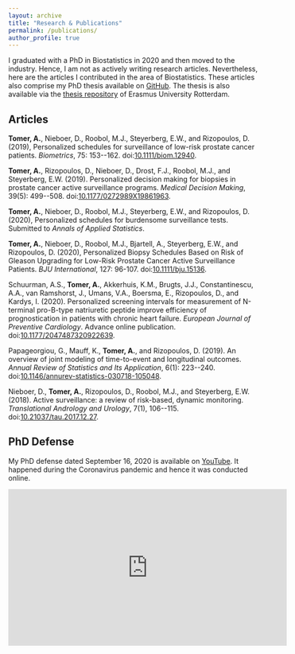 ```yaml
---
layout: archive
title: "Research & Publications"
permalink: /publications/
author_profile: true
---
```


I graduated with a PhD in Biostatistics in 2020 and then moved to the industry. Hence, I am not as actively writing research articles. Nevertheless, here are the articles I contributed in the area of Biostatistics. These articles also comprise my PhD thesis available on [GitHub](https://github.com/anirudhtomer/PhDThesis/blob/master/latex/thesis.pdf). The thesis is also available via the [thesis repository](https://repub.eur.nl/pub/129280/) of Erasmus University Rotterdam.

## Articles
**Tomer, A.**, Nieboer, D., Roobol, M.J., Steyerberg, E.W., and Rizopoulos, D. (2019), Personalized schedules for surveillance of low-risk prostate cancer patients. *Biometrics*, 75: 153--162. doi:[10.1111/biom.12940](https://doi.org/10.1111/biom.12940).

**Tomer, A.**, Rizopoulos, D., Nieboer, D., Drost, F.J., Roobol, M.J., and Steyerberg, E.W. (2019). Personalized decision making for biopsies in prostate cancer active surveillance programs. *Medical Decision Making*, 39(5): 499--508. doi:[10.1177/0272989X19861963](https://doi.org/10.1177/0272989X19861963).

**Tomer, A.**, Nieboer, D., Roobol, M.J., Steyerberg, E.W., and Rizopoulos, D. (2020), Personalized schedules for burdensome surveillance tests. Submitted to *Annals of Applied Statistics*.

**Tomer, A.**, Nieboer, D., Roobol, M.J., Bjartell, A., Steyerberg, E.W., and Rizopoulos, D. (2020), Personalized Biopsy Schedules Based on Risk of Gleason Upgrading for Low-Risk Prostate Cancer Active Surveillance Patients. *BJU International*, 127: 96-107. doi:[10.1111/bju.15136](https://doi.org/10.1111/bju.15136).

Schuurman, A.S., **Tomer, A.**, Akkerhuis, K.M., Brugts, J.J., Constantinescu, A.A., van Ramshorst, J., Umans, V.A., Boersma, E., Rizopoulos, D., and Kardys, I. (2020). Personalized screening intervals for measurement of N-terminal pro-B-type natriuretic peptide improve efficiency of prognostication in patients with chronic heart failure. *European Journal of Preventive Cardiology*. Advance online publication. doi:[10.1177/2047487320922639](https://doi.org/10.1177/2047487320922639).

Papageorgiou, G., Mauff, K., **Tomer, A.**, and Rizopoulos, D. (2019). An overview of joint modeling of time-to-event and longitudinal outcomes. *Annual Review of Statistics and Its Application*, 6(1): 223--240. doi:[10.1146/annurev-statistics-030718-105048](https://doi.org/10.1146/annurev-statistics-030718-105048).

Nieboer, D., **Tomer, A.**, Rizopoulos, D., Roobol, M.J., and Steyerberg, E.W. (2018). Active surveillance: a review of risk-based, dynamic monitoring. *Translational Andrology and Urology*, 7(1), 106--115. doi:[10.21037/tau.2017.12.27](https://doi.org/10.21037/tau.2017.12.27).

## PhD Defense
My PhD defense dated September 16, 2020 is available on [YouTube](https://youtu.be/iUOA1IDUJ28). It happened during the Coronavirus pandemic and hence it was conducted online.

<iframe width="560" height="315" src="https://www.youtube.com/embed/iUOA1IDUJ28" frameborder="0" allow="accelerometer; autoplay; clipboard-write; encrypted-media; gyroscope; picture-in-picture" allowfullscreen></iframe>